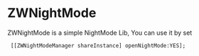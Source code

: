 # ZWNightMode

ZWNightMode is a simple NightMode Lib,
You can use it by set
```
 [[ZWNightModeManager shareInstance] openNightMode:YES];
```

